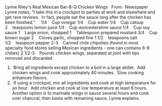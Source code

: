 Lynne Riley's Real Mexican Bar-B-Q Chicken Wings
 
From:  Newspaper
 
Lynne notes, "I take this in a crockpot to parties at work and elsewhere and get rave reviews.  In fact, people eat the sauce long after the chicken has been finished."
 
 
1/4    Cup vinegar
1/4    Cup water
1/4    Cup catsup
2    teaspoons lemon juice
1/4    Cup worcestershire sauce
1/4    Cup soy sauce
1    Large onion, chopped
1    Tablespoon prepared mustard
3/4    Cup brown sugar
2    Cloves garlic, chopped fine
1 1/2    teaspoons salt
1/2    teaspoon pepper
2-3    Canned chile chipoties (found in most specialty food stores selling Mexican ingredients - one can contains 6-8 chilies)
2 1/2-3    Pounds chicken wings, separated at joint with tips removed and discarded
 
 
1)  Bring all ingredients except chicken to a boil in a large skillet.  Add chicken wings and cook approximately 40 minutes.  Slow cooking enhances flavors.
2)  If using a crockpot, mix all ingredients and cook at high temperature for an hour.  Add chicken and cook at low temperature at least 6 hours.  
Another option is to marinate wings in sauce several hours and cook over charcoal, then baste with remaining sauce, Lynne explains.
